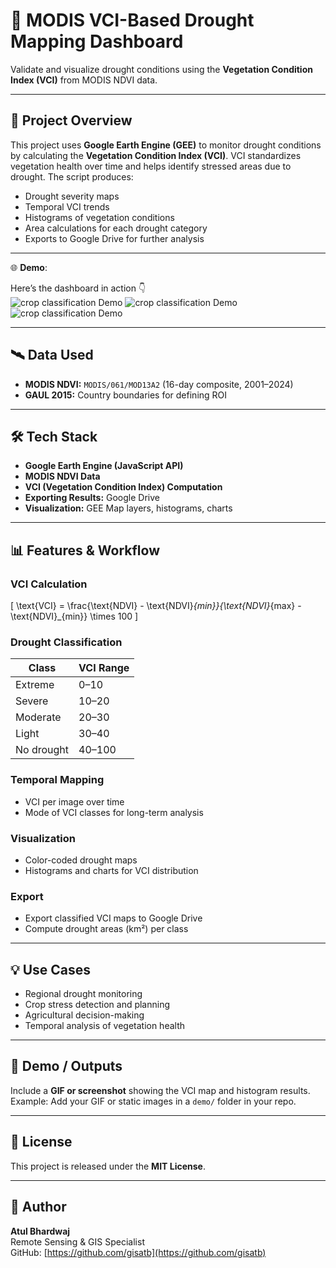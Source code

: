 # 🌵 MODIS VCI-Based Drought Mapping Dashboard

Validate and visualize drought conditions using the **Vegetation Condition Index (VCI)** from MODIS NDVI data.

---

## 📌 Project Overview

This project uses **Google Earth Engine (GEE)** to monitor drought conditions by calculating the **Vegetation Condition Index (VCI)**. VCI standardizes vegetation health over time and helps identify stressed areas due to drought. The script produces:

- Drought severity maps  
- Temporal VCI trends  
- Histograms of vegetation conditions  
- Area calculations for each drought category  
- Exports to Google Drive for further analysis  

---

🌐 **Demo**: 

Here’s the dashboard in action 👇  
![crop classification Demo](drought.png)
![crop classification Demo](ee-chart.png)
![crop classification Demo](hist_vci.png)

 ---
 
## 🛰️ Data Used

- **MODIS NDVI:** `MODIS/061/MOD13A2` (16-day composite, 2001–2024)  
- **GAUL 2015:** Country boundaries for defining ROI  

---

## 🛠️ Tech Stack

- **Google Earth Engine (JavaScript API)**  
- **MODIS NDVI Data**  
- **VCI (Vegetation Condition Index) Computation**  
- **Exporting Results:** Google Drive  
- **Visualization:** GEE Map layers, histograms, charts  

---

## 📊 Features & Workflow

### VCI Calculation

\[
\text{VCI} = \frac{\text{NDVI} - \text{NDVI}_{min}}{\text{NDVI}_{max} - \text{NDVI}_{min}} \times 100
\]

### Drought Classification

| Class         | VCI Range |
|---------------|-----------|
| Extreme       | 0–10      |
| Severe        | 10–20     |
| Moderate      | 20–30     |
| Light         | 30–40     |
| No drought    | 40–100    |

### Temporal Mapping

- VCI per image over time  
- Mode of VCI classes for long-term analysis  

### Visualization

- Color-coded drought maps  
- Histograms and charts for VCI distribution  

### Export

- Export classified VCI maps to Google Drive  
- Compute drought areas (km²) per class  

---

## 💡 Use Cases

- Regional drought monitoring  
- Crop stress detection and planning  
- Agricultural decision-making  
- Temporal analysis of vegetation health  

---

## 📂 Demo / Outputs

Include a **GIF or screenshot** showing the VCI map and histogram results.  
Example: Add your GIF or static images in a `demo/` folder in your repo.


---

## 📄 License

This project is released under the **MIT License**.  

---

## 👤 Author

**Atul Bhardwaj**  
Remote Sensing & GIS Specialist  
GitHub: [https://github.com/gisatb](https://github.com/gisatb)
